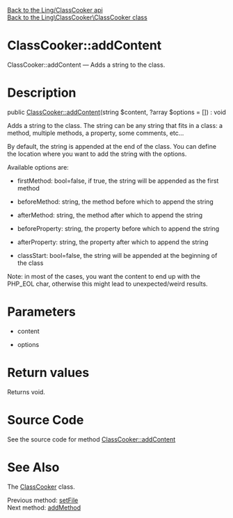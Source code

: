 [Back to the Ling/ClassCooker api](https://github.com/lingtalfi/ClassCooker/blob/master/doc/api/Ling/ClassCooker.md)<br>
[Back to the Ling\ClassCooker\ClassCooker class](https://github.com/lingtalfi/ClassCooker/blob/master/doc/api/Ling/ClassCooker/ClassCooker.md)


ClassCooker::addContent
================



ClassCooker::addContent — Adds a string to the class.




Description
================


public [ClassCooker::addContent](https://github.com/lingtalfi/ClassCooker/blob/master/doc/api/Ling/ClassCooker/ClassCooker/addContent.md)(string $content, ?array $options = []) : void




Adds a string to the class.
The string can be any string that fits in a class: a method, multiple methods, a property, some comments, etc...

By default, the string is appended at the end of the class.
You can define the location where you want to add the string with the options.


Available options are:
- firstMethod: bool=false, if true, the string will be appended as the first method
- beforeMethod: string, the method before which to append the string
- afterMethod: string, the method after which to append the string

- beforeProperty: string, the property before which to append the string
- afterProperty: string, the property after which to append the string

- classStart: bool=false, the string will be appended at the beginning of the class


Note: in most of the cases, you want the content to end up with the PHP_EOL char,
otherwise this might lead to unexpected/weird results.




Parameters
================


- content

    

- options

    


Return values
================

Returns void.








Source Code
===========
See the source code for method [ClassCooker::addContent](https://github.com/lingtalfi/ClassCooker/blob/master/ClassCooker.php#L82-L174)


See Also
================

The [ClassCooker](https://github.com/lingtalfi/ClassCooker/blob/master/doc/api/Ling/ClassCooker/ClassCooker.md) class.

Previous method: [setFile](https://github.com/lingtalfi/ClassCooker/blob/master/doc/api/Ling/ClassCooker/ClassCooker/setFile.md)<br>Next method: [addMethod](https://github.com/lingtalfi/ClassCooker/blob/master/doc/api/Ling/ClassCooker/ClassCooker/addMethod.md)<br>

